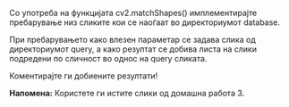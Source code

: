 Со употреба на функцијата cv2.matchShapes() имплементирајте пребарување низ сликите кои се наоѓаат во директориумот database. 

При пребарувањето како влезен параметар се задава слика од директориумот query, а како резултат се добива листа на слики подредени по сличност во однос на query сликата. 

Коментирајте ги добиените резултати!

<strong>Напомена:</strong> Користете ги истите слики од домашна работа 3.
